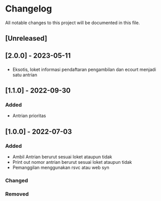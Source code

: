# Changelog
All notable changes to this project will be documented in this file.

## [Unreleased]

## [2.0.0] - 2023-05-11
###
- Eksotis, loket informasi pendaftaran pengambilan dan ecourt menjadi satu antrian

## [1.1.0] - 2022-09-30
### Added
- Antrian prioritas

## [1.0.0] - 2022-07-03
### Added
- Ambil Antrian berurut sesuai loket ataupun tidak
- Print out nomor antrian berurut sesuai loket ataupun tidak
- Pemanggilan menggunakan rsvc atau web syn

### Changed

### Removed